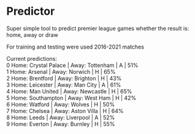 # Predictor
Super simple tool to predict premier league games whether the result is: home, away or draw

For training and testing were used 2016-2021 matches  


Current predictions:  
0 Home: Crystal Palace | Away: Tottenham      | A | 51%  
1 Home: Arsenal        | Away: Norwich        | H | 65%  
2 Home: Brentford      | Away: Brighton       | H | 43%  
3 Home: Leicester      | Away: Man City       | A | 61%  
4 Home: Man United     | Away: Newcastle      | H | 65%  
5 Home: Southampton    | Away: West Ham       | H | 42%  
6 Home: Watford        | Away: Wolves         | H | 50%  
7 Home: Chelsea        | Away: Aston Villa    | H | 64%  
8 Home: Leeds          | Away: Liverpool      | A | 52%  
9 Home: Everton        | Away: Burnley        | H | 55%  
